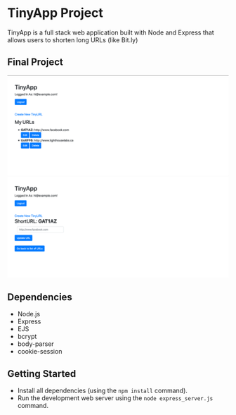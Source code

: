 # TinyApp Project

TinyApp is a full stack web application built with Node and Express that allows users to shorten long URLs (like Bit.ly)

## Final Project

!["Screenshot of URLs page"](https://github.com/maluhoss/tinyApp/blob/master/docs/list-of-URLs-page.png)
!["Screenshot of shortURL page"](https://github.com/maluhoss/tinyApp/blob/master/docs/shortURL-homepage.png)


## Dependencies

- Node.js
- Express
- EJS
- bcrypt
- body-parser
- cookie-session

## Getting Started

- Install all dependencies (using the `npm install` command).
- Run the development web server using the `node express_server.js` command.